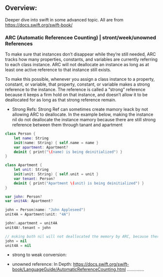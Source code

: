 ## Overview:
Deeper dive into swift in some advanced topic. All are from https://docs.swift.org/swift-book/

### ARC (Automatic Referencee Counting) | stront/week/unowned References
To make sure that instances don’t disappear while they’re still needed, ARC tracks how many properties, constants, and variables are currently referring to each class instance. ARC will not deallocate an instance as long as at least one active reference to that instance still exists.

To make this possible, whenever you assign a class instance to a property, constant, or variable, that property, constant, or variable makes a strong reference to the instance. The reference is called a “strong” reference because it keeps a firm hold on that instance, and doesn’t allow it to be deallocated for as long as that strong reference remain.

* Strong Refs:
Strong Ref can sometimes create mamory leack by not allowing ARC to deallocate. In the example below, making the instance nil do not deallocate the instance mamory because there are still strong reference between them through tanant and apartment
```swift
class Person {
    let name: String
    init(name: String) { self.name = name }
    var apartment: Apartment?
    deinit { print("\(name) is being deinitialized") }
}

class Apartment {
    let unit: String
    init(unit: String) { self.unit = unit }
    var tenant: Person?
    deinit { print("Apartment \(unit) is being deinitialized") }
}

var john: Person?
var unit4A: Apartment?

john = Person(name: "John Appleseed")
unit4A = Apartment(unit: "4A")

john!.apartment = unit4A
unit4A!.tenant = john

// msking both nil will not deallocated the memory by ARC, because there are still strong reference between them through tanant and apartment property
john = nil
unit4A = nil
```
* strong to weak conversion:

* unowned reference:
In Depth: https://docs.swift.org/swift-book/LanguageGuide/AutomaticReferenceCounting.html ..............